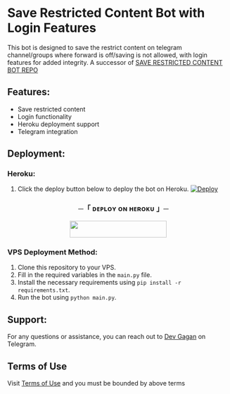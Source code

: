 # Save Restricted Content Bot with Login Features

This bot is designed to save the restrict content on telegram channel/groups where forward is off/saving is not allowed, with login features for added integrity.
A successor of [SAVE RESTRICTED CONTENT BOT REPO](https://github.com/devgaganin/Save-Restricted-Content-Bot-Repo)
## Features:
- Save restricted content
- Login functionality
- Heroku deployment support
- Telegram integration

## Deployment:

### Heroku:
1. Click the deploy button below to deploy the bot on Heroku.
   [![Deploy](https://www.herokucdn.com/deploy/button.svg)](https://heroku.com/deploy)

   <h3 align="center">
    ─「 ᴅᴇᴩʟᴏʏ ᴏɴ ʜᴇʀᴏᴋᴜ 」─
</h3>

<p align="center"><a href="https://dashboard.heroku.com/new?template=https://github.com/haridas008/Save-Restricted-Content-Bot-with-Login"> <img src="https://img.shields.io/badge/Deploy%20On%20Heroku-black?style=for-the-badge&logo=heroku" width="220" height="38.45"/></a></p>

### VPS Deployment Method:
1. Clone this repository to your VPS.
2. Fill in the required variables in the `main.py` file.
3. Install the necessary requirements using `pip install -r requirements.txt`.
4. Run the bot using `python main.py`.

## Support:
For any questions or assistance, you can reach out to [Dev Gagan](https://t.me/dev_gagan) on Telegram.

## Terms of Use 
Visit [Terms of Use](https://github.com/devgaganin/Save-Restricted-Content-Bot-with-Login/blob/main/TERMS%20OF%20USE.md) and you must be bounded by above terms
